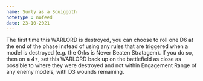 ```yaml
---
name: Surly as a Squiggoth
notetype : nofeed
date: 23-10-2021
---
```


The first time this WARLORD is destroyed, you can choose to roll one D6 at the end of the phase instead of using any rules that are triggered when a model is destroyed (e.g. the Orks is Never Beaten Stratagem). If you do so, then on a 4+, set this WARLORD back up on the battlefield as close as possible to where they were destroyed and not within Engagement Range of any enemy models, with D3 wounds remaining.